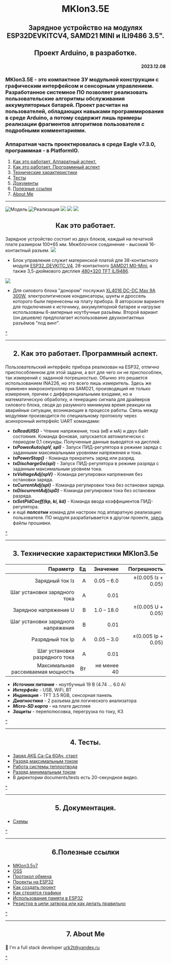 # <p align="center"> MKlon3.5E
## <p align="center">Зарядное устройство на модулях ESP32DEVKITCV4, SAMD21 MINI и ILI9486 3.5".
## <p align="center">Проект Arduino, в разработке.
#### <p align="right">2023.12.08
### MKlon3.5E - это компактное ЗУ модульной конструкции с графическим интерфейсом и сенсорным управлением. Разработанное системное ПО позволяет реализовать пользовательские алгоритмы обслуживания аккумуляторных батарей. Проект расчитан на пользователей, обладающих навыками программирования в среде Arduino, а потому содержит лишь примеры реализации фрагментов алгоритмов пользователя с подробными комментариями. 

### Аппаратная часть проектировалась в среде Eagle v7.3.0, программная - в PlatformIO. 
<a name="menu"></a>
1. [Как это работает. Аппаратный аспект.](#hard)
2. [Как это работает. Программный аспект](#soft)
3. [Технические характеристики](#specifications)
4. [Тесты](#tests)
5. [Документы](#docs)
6. [Полезные ссылки](#useful_links)
7. [About Me](#about)

***
![Модель](https://github.com/olmoro/MKlon3.5v7/blob/main/documents/full/img/MKlon3.5full.png)
![Реализация](https://github.com/olmoro/MKlon3.5e/blob/main/documents/tests/MKlon3.5_Full.jpg)
![](https://github.com/olmoro/MKlon3.5e/blob/main/documents/img/MKlon3.5_all.png)
![](https://github.com/olmoro/MKlon3.5e/blob/main/documents/img/MKlon3.5_coo.png)
![](https://github.com/olmoro/MKlon3.5e/blob/main/documents/img/MKlon3.5_krk.png)

## <p align="center"> Как это работает.<a name="hard"></a>

Зарядное устройство состоит из двух блоков, каждый на печатной плате размером 100*65 мм. 
Межблочное соединение - высокий 16-контактный разъем.
![](https://github.com/olmoro/MKlon3.5e/blob/main/documents/img/MKlon3.5_cpu.png)
- Блок управления служит материнской платой для 38-контактного модуля [ESP32_DEVKITC_V4](https://aliexpress.ru/item/1005002443255665.html?spm=a2g2w.cart.cart_split.2.27194aa6uI5WfP&sku_id=12000020676652656&_ga=2.47565607.1828311252.1683559036-197161830.1681374836), 28-контактного  [SAMD21 M0-Mini](https://aliexpress.ru/item/1005002585114846.html?sku_id=12000021271636987&spm=a2g2w.productlist.search_results.0.58ef4aa657Lxkj), а также 3,5-дюймового дисплея [480*320 TFT ILI9486](https://aliexpress.ru/item/1005001999296476.html?spm=a2g2w.orderdetail.0.0.61a14aa6WcFlJS&sku_id=12000018365356569).

![](https://github.com/olmoro/MKlon3.5e/blob/main/documents/img/MKlon3.5_pow.png)
- Для силового блока "донором" послужил [XL4016 DC-DC Max 9A 300W](https://aliexpress.ru/item/32661166685.html?_ga=2.264151500.1168692661.1643047564-769654542.1642920280&sku_id=12000020944321893&spm=a2g39.orderlist.0.0.60754aa6RxSv8u), электролитические конденсаторы, шунты и дроссель которого были перенесены на плату прибора. В авторском варианте для подключения к источнику, аккумуляторной батарее и нагрузке использованы 6-амперные ноутбучные разъёмы. Второй вариант (он дешевле) предполагает использование двухконтактных разъёмов "под винт". 

[^](#menu)
***
## <p align="center">2. Как это работает. Программный аспект.<a name="soft"></a>
 Пользовательский интерфейс прибора реализован на ESP32, отлично приспособленном для этой задачи, а вот для чего он не приспособлен, так измерений с заданной погрешностью. Обычно это решается использованием INA226, но это всего лишь измеритель. Здесь же применен микроконтроллер на SAMD21, производящий не только измерения, причем с дифференциальными входами, но и математическую обработку, и генерацию сигнала для драйверов силового блока, сводя до разумного минимума время реакции на аварийные ситуации, возникающие в процессе работы. Связь между модулями производится по специальному протоколу через асинхронный интерфейс UART командами:
- ***txReadUIS()*** - Чтение напряжения, тока (мВ и мА) и двух байт состояния. Команда фоновая, запускается автоматически с периодом 0,1 секунды. Полученные данные выводятся на дисплей.
- ***txPowerAuto(spV, spI)*** - Запуск ПИД-регулятора в режиме заряда с заданными максимальными уровнями напряжения и тока.
- ***txPowerStop()*** - Команда прекратить заряд или разряд.
- ***txDischargeGo(spI)*** - Запуск ПИД-регулятора в режиме разряда с заданным максимальным уровнем тока.
- ***txVoltageAdj(spV)*** - Команда регулировки напряжения без остановки заряда.
- ***txCurrentAdj(spI)***  - Команда регулировки тока без остановки заряда.
- ***txDiscurrentAdj(spD)*** - Команда регулировки тока без остановки разряда.
- ***txSetPidCoeff(kp, ki, kd)*** - Команда ввода коэффициентов ПИД-регулятора.
- и ещё ***полсотни*** команд для настроек под аппаратную реализацию пользователя. ПО модуля разрабатывается в другом проекте, [здесь](https://github.com/olmoro/MKlon3.5e/blob/main/documents/fwMoroPid) файлы прошивки.

[^](#menu)
***
## <p align="center">3. Технические характеристики MKlon3.5e<a name="specifications"></a>
 Параметр | Ед | Значение | Погрешность |
------------------------------------:|----:|------------:|----------------------:|
|Зарядный ток Iз|А|0.05 – 6.0|±(0.005 Iз + 0.05)|
|Шаг установки зарядного тока|А| 0.01|
|Зарядное напряжение U|В|1.0 – 18.0|±(0.005 U + 0.05)|
|Шаг установки зарядного напряжения|В|0.01|
|Разрядный ток Iр|А|0.05 – 3.0|±(0.005 Iр + 0.05)|
|Шаг установки разрядного тока|А| 0.01|
|Максимальная рассеиваемая мощность|Вт|не менее 40|

- ***Источник питания*** - ноутбучный 19 В (4.74 ... 6.0 А)
- ***Интерфейс*** - USB, WiFi, BT
- ***Индикация*** - TFT 3.5 RGB, сенсорная панель 
- ***Диагностика*** - 2 разъема для логического анализатора
- ***Micro-SD карта*** - на плате дисплея
- ***Защиты*** - переполюсовка, перегрузка по току, КЗ

[^](#menu)
***
## <p align="center">4. Тесты.<a name="tests"></a>
- [Заряд АКБ Са-Са 60Ач, старт](https://github.com/olmoro/MKlon3.5e/blob/main/documents/tests/ch_60go.png)
- [Разряд максимальным током](https://github.com/olmoro/MKlon3.5e/blob/main/documents/tests/dis_type.png)
- [Работа системы теплоотвода](https://github.com/olmoro/MKlon3.5e/blob/main/documents/tests/Dis6A_t36.6.png)
- [Разряд минимальным током](https://github.com/olmoro/MKlon3.5e/blob/main/documents/tests/dis_min.png)
- В директории documents/tests есть 20-секундное видео.
 
[^](#menu)
***
## <p align="center">5. Документация.<a name="docs"></a>

- [Схемы](https://github.com/olmoro/MKlon3.5e/tree/main/documents/sch) 


[^](#menu)
***
## <p align="center">6.Полезные ссылки<a name="useful_links"></a>
- [MKlon3.5v7](https://github.com/olmoro/MKlon3.5v7)
- [OSS](https://ru.wikipedia.org/wiki/%D0%9E%D1%82%D0%BA%D1%80%D1%8B%D1%82%D0%BE%D0%B5_%D0%BF%D1%80%D0%BE%D0%B3%D1%80%D0%B0%D0%BC%D0%BC%D0%BD%D0%BE%D0%B5_%D0%BE%D0%B1%D0%B5%D1%81%D0%BF%D0%B5%D1%87%D0%B5%D0%BD%D0%B8%D0%B5)
- [Протокол обмена](http://leoniv.diod.club/articles/wake/wake.html)
- [Проекты на ESP32](https://randomnerdtutorials.com/projects-esp32/)
- [Как создать проект](https://dzen.ru/media/kotyara12/sozdanie-platformio--espidf-proekta-i-nastroika-platformioini-6324c68fb3d4c87d20ee80a6)
- [Как строятся графики](https://www.chartjs.org/)
- [Использование памяти в ESP32](https://dzen.ru/media/kotyara12/ispolzovanie-pamiati-v-esp32-63294a246a97da509e279eab)
- [Резистор в цепи затвора или как делать правильно](https://habr.com/en/articles/451152/)

[^](#menu)
***
## <p align="center">7. About Me<a name="about"></a>
🚀 I'm a full stack developer urk2t@yandex.ru

[^](#menu)